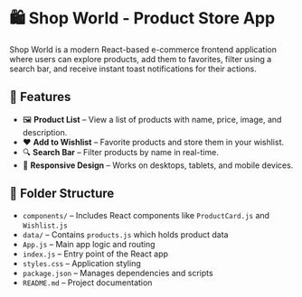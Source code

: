 # 🛍️ Shop World - Product Store App

Shop World is a modern React-based e-commerce frontend application where users can explore products, add them to favorites, filter using a search bar, and receive instant toast notifications for their actions.


## 🚀 Features

- 🖼️ **Product List** – View a list of products with name, price, image, and description.
- ❤️ **Add to Wishlist** – Favorite products and store them in your wishlist.
- 🔍 **Search Bar** – Filter products by name in real-time.
- 🎨 **Responsive Design** – Works on desktops, tablets, and mobile devices.

## 📂 Folder Structure

- `components/` – Includes React components like `ProductCard.js` and `Wishlist.js`
- `data/` – Contains `products.js` which holds product data
- `App.js` – Main app logic and routing
- `index.js` – Entry point of the React app
- `styles.css` – Application styling
- `package.json` – Manages dependencies and scripts
- `README.md` – Project documentation

